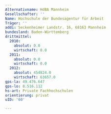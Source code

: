 ```yaml
---
Alternativname: HdBA Mannheim
Gesellschafter: ''
Name: Hochschule der Bundesagentur für Arbeit
Träger: ''
addi: Seckenheimer Landstr. 16, 68163 Mannheim
bundesland: Baden-Württemberg
drittmittel:
  2010:
    absolut: 0.0
    wirtschaft: 0.0
  2011:
    absolut: 0.0
    wirtschaft: 0.0
  2012:
    absolut: 454824.0
    wirtschaft: 63657.0
gps-la: 49.476.647
gps-lo: 8.516.112
hs-art: Private Fachhochschulen
orientierung: privat
uID: '60'

---
```


